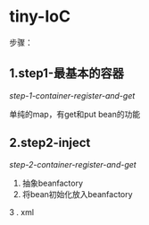 tiny-IoC
=====

步骤：

## 1.step1-最基本的容器
*step-1-container-register-and-get*

单纯的map，有get和put bean的功能


## 2.step2-inject
*step-2-container-register-and-get*

1. 抽象beanfactory
2. 将bean初始化放入beanfactory
	
3
. xml